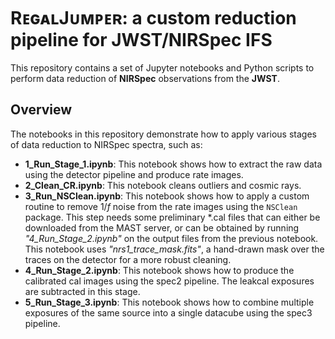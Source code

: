 # RᴇɢᴀʟJᴜᴍᴘᴇʀ: a custom reduction pipeline for JWST/NIRSpec IFS

This repository contains a set of Jupyter notebooks and Python scripts to perform data reduction of **NIRSpec** observations from the **JWST**.

## Overview

The notebooks in this repository demonstrate how to apply various stages of data reduction to NIRSpec spectra, such as:

- **1_Run_Stage_1.ipynb**: This notebook shows how to extract the raw data using the detector pipeline and produce rate images.
- **2_Clean_CR.ipynb**: This notebook cleans outliers and cosmic rays.
- **3_Run_NSClean.ipynb**: This notebook shows how to apply a custom routine to remove $1/f$ noise from the rate images using the `NSClean` package. This step needs some preliminary \*.cal files that can either be downloaded from the MAST server, or can be obtained by running *"4_Run_Stage_2.ipynb"* on the output files from the previous notebook. This notebook uses *"nrs1_trace_mask.fits"*, a hand-drawn mask over the traces on the detector for a more robust cleaning.
- **4_Run_Stage_2.ipynb**: This notebook shows how to produce the calibrated cal images using the spec2 pipeline. The leakcal exposures are subtracted in this stage.
- **5_Run_Stage_3.ipynb**: This notebook shows how to combine multiple exposures of the same source into a single datacube using the spec3 pipeline.
